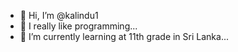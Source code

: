 - 👋 Hi, I’m @kalindu1
- 👀 I really like programming...
- 🌱 I’m currently learning at 11th grade in Sri Lanka...


<!---
kalindu1/kalindu1 is a ✨ special ✨ repository because its `README.md` (this file) appears on your GitHub profile.
You can click the Preview link to take a look at your changes.
--->

